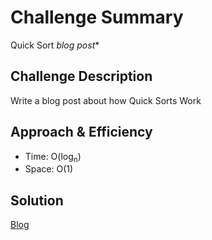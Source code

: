 # Challenge Summary
Quick Sort *blog post**

## Challenge Description
Write a blog post about how Quick Sorts Work


## Approach & Efficiency
- Time: O(log<sub>n</sub>)
- Space: O(1)

## Solution
[Blog](Blog.md)